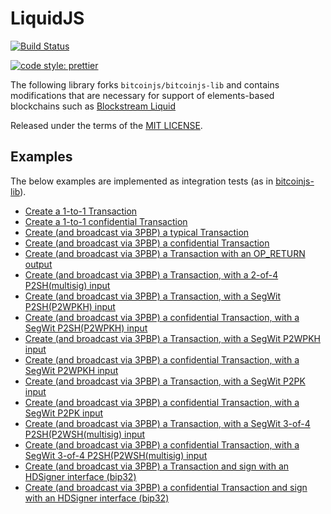 # LiquidJS

[![Build Status](https://travis-ci.org/vulpemventures/liquidjs-lib.svg?branch=master)](https://travis-ci.org/vulpemventures/liquidjs-lib)

[![code style: prettier](https://img.shields.io/badge/code_style-prettier-ff69b4.svg?style=flat-square)](https://github.com/prettier/prettier)

The following library forks `bitcoinjs/bitcoinjs-lib` and contains modifications that are necessary for support of elements-based blockchains such as [Blockstream Liquid](https://blockstream.com/liquid)

Released under the terms of the [MIT LICENSE](LICENSE).

## Examples

The below examples are implemented as integration tests (as in [bitcoinjs-lib](https://github.com/bitcoinjs/bitcoinjs-lib#examples)).

- [Create a 1-to-1 Transaction](./test/integration/transaction.spec.ts#L29)
- [Create a 1-to-1 confidential Transaction](./test/integration/transaction.spec.ts#L113)
- [Create (and broadcast via 3PBP) a typical Transaction](./test/integration/transaction.spec.ts#L381)
- [Create (and broadcast via 3PBP) a confidential Transaction](./test/integration/transaction.spec.ts#L470)
- [Create (and broadcast via 3PBP) a Transaction with an OP_RETURN output](./test/integration/transaction.spec.ts#L530)
- [Create (and broadcast via 3PBP) a Transaction, with a 2-of-4 P2SH(multisig) input](./test/integration/transaction.spec.ts#L569)
- [Create (and broadcast via 3PBP) a Transaction, with a SegWit P2SH(P2WPKH) input](./test/integration/transaction.spec.ts#L623)
- [Create (and broadcast via 3PBP) a confidential Transaction, with a SegWit P2SH(P2WPKH) input](./test/integration/transaction.spec.ts#L665)
- [Create (and broadcast via 3PBP) a Transaction, with a SegWit P2WPKH input](./test/integration/transaction.spec.ts#L781)
- [Create (and broadcast via 3PBP) a confidential Transaction, with a SegWit P2WPKH input](./test/integration/transaction.spec.ts#L781)
- [Create (and broadcast via 3PBP) a Transaction, with a SegWit P2PK input](./test/integration/transaction.spec.ts#L933)
- [Create (and broadcast via 3PBP) a confidential Transaction, with a SegWit P2PK input](./test/integration/transaction.spec.ts#L979)
- [Create (and broadcast via 3PBP) a Transaction, with a SegWit 3-of-4 P2SH(P2WSH(multisig) input](./test/integration/transaction.spec.ts#L1100)
- [Create (and broadcast via 3PBP) a confidential Transaction, with a SegWit 3-of-4 P2SH(P2WSH(multisig) input](./test/integration/transaction.spec.ts#L1160)
- [Create (and broadcast via 3PBP) a Transaction and sign with an HDSigner interface (bip32)](./test/integration/transaction.spec.ts#L1385)
- [Create (and broadcast via 3PBP) a confidential Transaction and sign with an HDSigner interface (bip32)](./test/integration/transaction.spec.ts#L1454)
